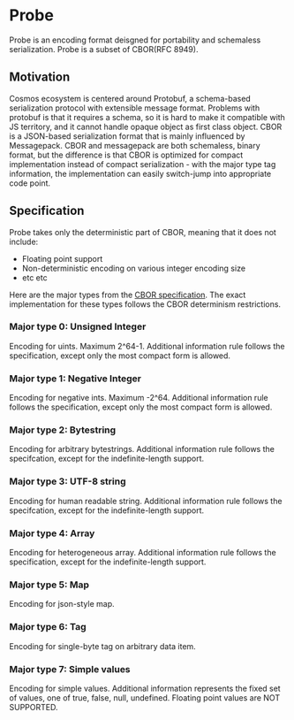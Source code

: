# Probe

Probe is an encoding format deisgned for portability and schemaless serialization. Probe is a subset of CBOR(RFC 8949).

## Motivation

Cosmos ecosystem is centered around Protobuf, a schema-based serialization protocol with extensible message format. Problems with protobuf is that it requires a schema, so it is hard to make it compatible with JS territory, and it cannot handle opaque object as first class object. CBOR is a JSON-based serialization format that is mainly influenced by Messagepack. CBOR and messagepack are both schemaless, binary format, but the difference is that CBOR is optimized for compact implementation instead of compact serialization - with the major type tag information, the implementation can easily switch-jump into appropriate code point.

## Specification

Probe takes only the deterministic part of CBOR, meaning that it does not include:
- Floating point support
- Non-deterministic encoding on various integer encoding size
- etc etc

Here are the major types from the [CBOR specification](https://www.rfc-editor.org/rfc/rfc8949.html#name-specification-of-the-cbor-e). The exact implementation for these types follows the CBOR determinism restrictions.

### Major type 0: Unsigned Integer

Encoding for uints. Maximum 2^64-1. Additional information rule follows the specification, except only the most compact form is allowed.

### Major type 1: Negative Integer

Encoding for negative ints. Maximum -2^64. Additional information rule follows the specification, except only the most compact form is allowed.

### Major type 2: Bytestring

Encoding for arbitrary bytestrings. Additional information rule follows the specifcation, except for the indefinite-length support.

### Major type 3: UTF-8 string

Encoding for human readable string. Additional information rule follows the specifcation, except for the indefinite-length support.

### Major type 4: Array

Encoding for heterogeneous array. Additional information rule follows the specification, except for the indefinite-length support.

### Major type 5: Map

Encoding for json-style map. 

### Major type 6: Tag

Encoding for single-byte tag on arbitrary data item. 

### Major type 7: Simple values

Encoding for simple values. Additional information represents the fixed set of values, one of true, false, null, undefined. Floating point values are NOT SUPPORTED.